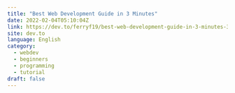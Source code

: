 ```yaml
---
title: "Best Web Development Guide in 3 Minutes"
date: 2022-02-04T05:10:04Z
link: https://dev.to/ferryf19/best-web-development-guide-in-3-minutes-3a4l?utm_medium=RSS&utm_source=news.12bit.vn
site: dev.to
language: English
category:
  - webdev
  - beginners
  - programming
  - tutorial
draft: false
---
```

